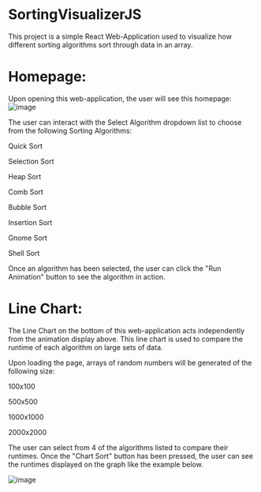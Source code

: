 
# SortingVisualizerJS

This project is a simple React Web-Application used to visualize how different sorting algorithms sort through data in an array.


# Homepage:

Upon opening this web-application, the user will see this homepage:
![image](https://user-images.githubusercontent.com/13879568/201383533-bf4d438c-5f16-4e1d-a8bd-2ec7b1e21052.png)

The user can interact with the Select Algorithm dropdown list to choose from the following Sorting Algorithms:

Quick Sort

Selection Sort

Heap Sort

Comb Sort

Bubble Sort

Insertion Sort

Gnome Sort

Shell Sort


Once an algorithm has been selected, the user can click the "Run Animation" button to see the algorithm in action.


# Line Chart:

The Line Chart on the bottom of this web-application acts independently from the animation display above. This line chart is used to compare the runtime of each algorithm on large sets of data.

Upon loading the page, arrays of random numbers will be generated of the following size:

100x100

500x500

1000x1000

2000x2000


The user can select from 4 of the algorithms listed to compare their runtimes.
Once the "Chart Sort" button has been pressed, the user can see the runtimes displayed on the graph like the example below.


![image](https://user-images.githubusercontent.com/13879568/201384407-2c932a44-e6a4-48c8-bcc8-bb8a78d3d169.png)


